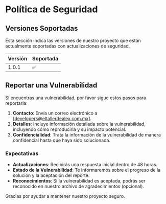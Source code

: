 # Política de Seguridad

## Versiones Soportadas

Esta sección indica las versiones de nuestro proyecto que están actualmente soportadas con actualizaciones de seguridad.

| Versión | Soportada         |
| ------- | ----------------- |
| 1.0.1   | :white_check_mark:|


## Reportar una Vulnerabilidad

Si encuentras una vulnerabilidad, por favor sigue estos pasos para reportarla:

1. **Contacto**: Envía un correo electrónico a [developers@eltallerdealex.com.mx].
2. **Detalles**: Incluye información detallada sobre la vulnerabilidad, incluyendo cómo reproducirla y su impacto potencial.
3. **Confidencialidad**: Trata la información de la vulnerabilidad de manera confidencial hasta que haya sido solucionada.

### Expectativas

- **Actualizaciones**: Recibirás una respuesta inicial dentro de 48 horas.
- **Estado de la Vulnerabilidad**: Te informaremos sobre el progreso de la solución y la aceptación del reporte.
- **Reconocimientos**: Si la vulnerabilidad es aceptada, podrás ser reconocido en nuestro archivo de agradecimientos (opcional).

Gracias por ayudar a mantener nuestro proyecto seguro.
